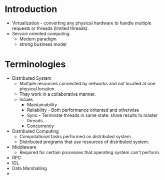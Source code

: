 # Introduction
* Virtualization - converting any physical hardware to handle multiple requests or threads (limited threads).
* Service oriented computing
    * Modern paradigm
    * strong business model

# Terminologies
* Distributed System
    * Multiple resources connected by networks and not located at one physical location.
    * They work in a collaborative manner.
    * Issues
        * Maintainability
        * Reliability - Both performance oritented and otherwise
        * Sync - Terminate threads in same state. share results to master threads.
        * Concurrency
* Distributed Computing
    * Computational tasks performed on distributed system.
    * Distributed programs that use resources of distributed system.
* Middleware
    * Required for certain processes that operating system can't perform.
* RPC
* IDL
* Data Marshalling
* 